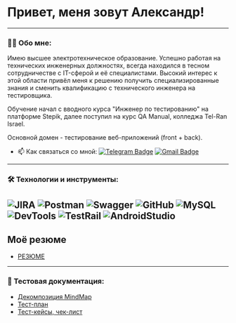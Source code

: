 # Привет, меня зовут Александр!

---

### 👨‍💻 Обо мне:

Имею высшее электротехническое образование. Успешно работая на технических инженерных должностях, всегда находился в тесном сотрудничестве с IT-сферой и её специалистами.
Высокий интерес к этой области привёл меня к решению получить специализированные знания и сменить квалификацию с технического инженера на тестировщика.

Обучение начал с вводного курса "Инженер по тестированию" на платформе Stepik, далее поступил на курс QA Manual, колледжа Tel-Ran Israel.

Основной домен - тестирование веб-приложений (front + back).



- 📫 Как связаться со мной: [![Telegram Badge](https://img.shields.io/badge/-@endenrossi-blue?style=flat&logo=telegram&)](https://t.me/endenrossi)
  [![Gmail Badge](https://img.shields.io/badge/-Gmail-red?style=flat&logo=Gmail&logoColor=white)](mailto:vodkin.au@gmail.com)


---
### 🛠 Технологии и инструменты:
![JIRA](https://img.shields.io/badge/-Jira-333?style=for-the-badge&logo=jira&logoColor=blue)
![Postman](https://img.shields.io/badge/-Postman-333?style=for-the-badge&logo=postman)
![Swagger](https://img.shields.io/badge/-Swagger-333?style=for-the-badge&logo=Swagger)
![GitHub](https://img.shields.io/badge/-GitHub-333?style=for-the-badge&logo=GitHub)
![MySQL](https://img.shields.io/badge/-MYSQL-333?style=for-the-badge&logo=MYSQL)
![DevTools](https://img.shields.io/badge/-DEVTOOLS-333?style=for-the-badge&logo=googlechrome)
![TestRail](https://img.shields.io/badge/-TESTRAIL-333?style=for-the-badge&logo=testrail)
![AndroidStudio](https://img.shields.io/badge/-ANDROIDSTUDIO-333?style=for-the-badge&logo=androidstudio)
---

## Моё резюме

- [РЕЗЮМЕ](https://docs.google.com/document/d/15RCivcLqj1ZAL51jNDA_MOSWueKI94Nu/edit?usp=sharing&ouid=104456220264890535941&rtpof=true&sd=true)


---

### 📁 Тестовая документация:
- [Декомпозиция MindMap](https://xmind.ai/share/jxsYyi3Q?xid=RTPBp9Ev)
- [Тест-план](https://docs.google.com/spreadsheets/d/12vf4kGgb7Q1BtCSvrHdhky4SW9X8p_dv/edit?usp=sharing&ouid=104456220264890535941&rtpof=true&sd=true)
- [Тест-кейсы, чек-лист](https://docs.google.com/spreadsheets/d/1R4yJYnDrcWKWnLCREc3-3bjFghN976B-/edit?usp=sharing&ouid=104456220264890535941&rtpof=true&sd=true)
